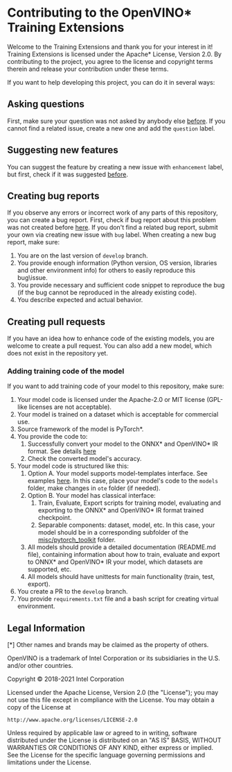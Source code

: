 # Contributing to the OpenVINO\* Training Extensions

Welcome to the Training Extensions and thank you for your interest in it! Training Extensions is licensed under the Apache* License, Version 2.0. By contributing to the project, you agree to the license and copyright terms therein and release your contribution under these terms.

If you want to help developing this project, you can do it in several ways:

## Asking questions

First, make sure your question was not asked by anybody else [before](https://github.com/openvinotoolkit/training_extensions/issues?q=is%3Aissue+label%3Aquestion). If you cannot find a related issue, create a new one and add the `question` label.

## Suggesting new features

You can suggest the feature by creating a new issue with `enhancement` label, but first, check if it was suggested [before](https://github.com/openvinotoolkit/training_extensions/issues?q=is%3Aissue+label%3Aenhancement).

## Creating bug reports

If you observe any errors or incorrect work of any parts of this repository, you can create a bug report. First, check if bug report about this problem was not created before [here](https://github.com/openvinotoolkit/training_extensions/issues?q=is%3Aissue+label%3Abug). If you don't find a related bug report, submit your own via creating new issue with `bug` label.
When creating a new bug report, make sure:
1. You are on the last version of `develop` branch.
2. You provide enough information (Python version, OS version, libraries and other environment info) for others to easily reproduce this bug\issue.
3. You provide necessary and sufficient code snippet to reproduce the bug (if the bug cannot be reproduced in the already existing code).
4. You describe expected and actual behavior.

## Creating pull requests

If you have an idea how to enhance code of the existing models, you are welcome to create a pull request. You can also add a new model, which does not exist in the repository yet.

### Adding training code of the model

If you want to add training code of your model to this repository, make sure:
1. Your model code is licensed under the Apache-2.0 or MIT license (GPL-like licenses are not acceptable).
2. Your model is trained on a dataset which is acceptable for commercial use.
3. Source framework of the model is PyTorch\*.
4. You provide the code to:
   1. Successfully convert your model to the ONNX\* and OpenVINO\* IR format. See details [here](https://docs.openvinotoolkit.org/latest/openvino_docs_MO_DG_Deep_Learning_Model_Optimizer_DevGuide.html)
   2. Check the converted model's accuracy.
5. Your model code is structured like this:
   1. Option A. Your model supports model-templates interface. See examples [here](https://github.com/openvinotoolkit/training_extensions/tree/develop/models). In this case, place your model's code to the `models` folder, make changes in `ote` folder (if needed).
   2. Option B. Your model has classical interface:
      1. Train, Evaluate, Export scripts for training model, evaluating and exporting to the ONNX\*  and OpenVINO\* IR format trained checkpoint.
      2. Separable components: dataset, model, etc.
      In this case, your model should be in a corresponding subfolder of the [misc/pytorch_toolkit](https://github.com/openvinotoolkit/training_extensions/tree/develop/misc/pytorch_toolkit) folder.
   3. All models should provide a detailed documentation (README.md file), containing information about how to train, evaluate and export to ONNX\* and OpenVINO\* IR your model, which datasets are supported, etc.
   4. All models should have unittests for main functionality (train, test, export).
6. You create a PR to the `develop` branch.
7. You provide `requirements.txt` file and a bash script for creating virtual environment.

## Legal Information

[\*] Other names and brands may be claimed as the property of others.

OpenVINO is a trademark of Intel Corporation or its subsidiaries in the U.S. and/or other countries.

Copyright &copy; 2018-2021 Intel Corporation

Licensed under the Apache License, Version 2.0 (the "License"); you may not use this file except in compliance with the License. You may obtain a copy of the License at
```
http://www.apache.org/licenses/LICENSE-2.0
```
Unless required by applicable law or agreed to in writing, software distributed under the License is distributed on an "AS IS" BASIS, WITHOUT WARRANTIES OR CONDITIONS OF ANY KIND, either express or implied. See the License for the specific language governing permissions and limitations under the License.